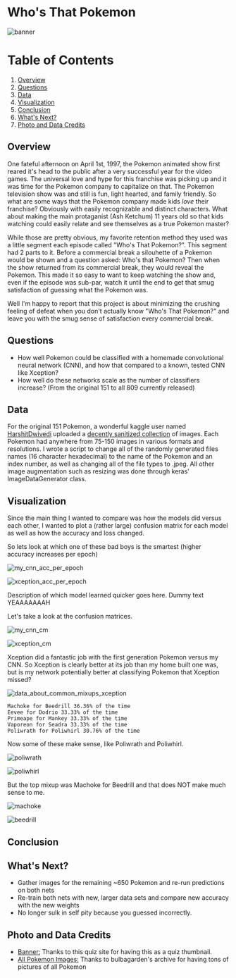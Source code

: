 # Who's That Pokemon

![banner](https://github.com/NJacobsohn/Whos_That_Pokemon/blob/master/img/whos_that_banner.jpg)

# Table of Contents
1. [Overview](#overview)
2. [Questions](#questions)
3. [Data](#cleaning)
4. [Visualization](#visualization)
5. [Conclusion](#conclusion)
6. [What's Next?](#what's-next?)
7. [Photo and Data Credits](#photo-and-data-credits)



## **Overview**
One fateful afternoon on April 1st, 1997, the Pokemon animated show first reared it's head to the public after a very successful year for the video games. The universal love and hype for this franchise was picking up and it was time for the Pokemon company to capitalize on that. The Pokemon television show was and still is fun, light hearted, and family friendly. So what are some ways that the Pokemon company made kids *love* their franchise? Obviously with easily recognizable and distinct characters. What about making the main protaganist (Ash Ketchum) 11 years old so that kids watching could easily relate and see themselves as a true Pokemon master? 

While those are pretty obvious, my favorite retention method they used was a little segment each episode called "Who's That Pokemon?". This segment had 2 parts to it. Before a commercial break a silouhette of a Pokemon would be shown and a question asked: Who's that Pokemon? Then when the show returned from its commercial break, they would reveal the Pokemon. This made it so easy to want to keep watching the show and, even if the episode was sub-par, watch it until the end to get that smug satisfaction of guessing what the Pokemon was.

Well I'm happy to report that this project is about minimizing the crushing feeling of defeat when you don't actually know "Who's That Pokemon?" and leave you with the smug sense of satisfaction every commercial break.

## **Questions**
- How well Pokemon could be classified with a homemade convolutional neural network (CNN), and how that compared to a known, tested CNN like Xception?
- How well do these networks scale as the number of classifiers increase? (From the original 151 to all 809 currently released) 

## **Data**
For the original 151 Pokemon, a wonderful kaggle user named [HarshitDwivedi](https://www.kaggle.com/thedagger) uploaded a [decently sanitized collection](https://www.kaggle.com/thedagger/pokemon-generation-one) of images. Each Pokemon had anywhere from 75-150 images in various formats and resolutions. I wrote a script to change all of the randomly generated files names (16 character hexadecimal) to the name of the Pokemon and an index number, as well as changing all of the file types to .jpeg. All other image augmentation such as resizing was done through keras' ImageDataGenerator class.

## **Visualization**
Since the main thing I wanted to compare was how the models did versus each other, I wanted to plot a (rather large) confusion matrix for each model as well as how the accuracy and loss changed. 

So lets look at which one of these bad boys is the smartest (higher accuracy increases per epoch)

![my_cnn_acc_per_epoch](linktomy_acc_per_epoch)


![xception_acc_per_epoch](linktoxception_acc_per_epoch)

Description of which model learned quicker goes here. Dummy text YEAAAAAAAH

Let's take a look at the confusion matrices.

![my_cnn_cm](https://github.com/NJacobsohn/Whos_That_Pokemon/blob/master/img/my_cnn_cm.png)


![xception_cm](linktoxception_cm)

Xception did a fantastic job with the first generation Pokemon versus my CNN.
So Xception is clearly better at its job than my home built one was, but is my network potentially better at classifying Pokemon that Xception missed?

![data_about_common_mixups_xception](link_to_mixup_data_xception)

    
    Machoke for Beedrill 36.36% of the time
    Eevee for Dodrio 33.33% of the time
    Primeape for Mankey 33.33% of the time
    Vaporeon for Seadra 33.33% of the time
    Poliwrath for Poliwhirl 30.76% of the time
    
Now some of these make sense, like Poliwrath and Poliwhirl.

![poliwrath](https://github.com/NJacobsohn/Whos_That_Pokemon/blob/master/img/poliwrath.png)

![poliwhirl](https://github.com/NJacobsohn/Whos_That_Pokemon/blob/master/img/poliwhirl.png)

But the top mixup was Machoke for Beedrill and that does NOT make much sense to me.

![machoke](https://github.com/NJacobsohn/Whos_That_Pokemon/blob/master/img/machoke.png)

![beedrill](https://github.com/NJacobsohn/Whos_That_Pokemon/blob/master/img/beedrill.png)

## **Conclusion**

## **What's Next?**
- Gather images for the remaining ~650 Pokemon and re-run predictions on both nets
- Re-train both nets with new, larger data sets and compare new accuracy with the new weights
- No longer sulk in self pity because you guessed incorrectly.

## **Photo and Data Credits**

- [Banner:](https://www.sporcle.com/games/Chenchilla/silhouettes) Thanks to this quiz site for having this as a quiz thumbnail.
- [All Pokemon Images:](https://archives.bulbagarden.net/wiki/) Thanks to bulbagarden's archive for having tons of pictures of all Pokemon